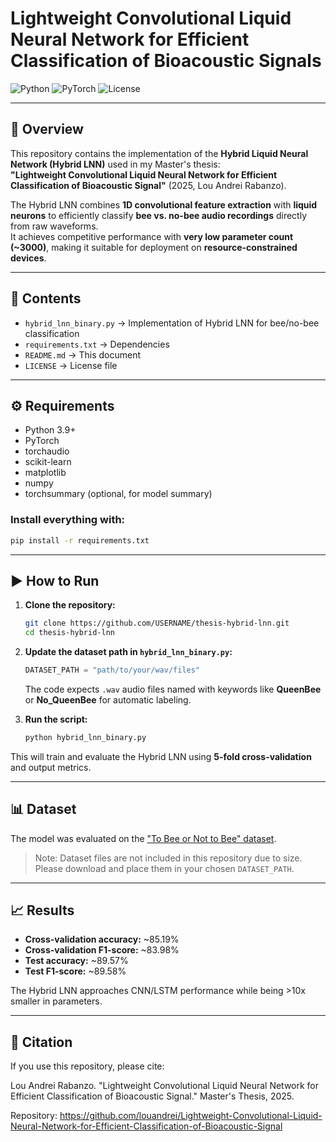 # Lightweight Convolutional Liquid Neural Network for Efficient Classification of Bioacoustic Signals

![Python](https://img.shields.io/badge/python-3.9+-blue.svg)
![PyTorch](https://img.shields.io/badge/framework-PyTorch-red)
![License](https://img.shields.io/badge/license-MIT-green.svg)

---

## 📌 Overview
This repository contains the implementation of the **Hybrid Liquid Neural Network (Hybrid LNN)** used in my Master's thesis:  
**"Lightweight Convolutional Liquid Neural Network for Efficient Classification of Bioacoustic Signal"** (2025, Lou Andrei Rabanzo).

The Hybrid LNN combines **1D convolutional feature extraction** with **liquid neurons** to efficiently classify **bee vs. no-bee audio recordings** directly from raw waveforms.  
It achieves competitive performance with **very low parameter count (~3000)**, making it suitable for deployment on **resource-constrained devices**.

---

## 📂 Contents
- `hybrid_lnn_binary.py` → Implementation of Hybrid LNN for bee/no-bee classification  
- `requirements.txt` → Dependencies  
- `README.md` → This document  
- `LICENSE` → License file  

---

## ⚙️ Requirements
- Python 3.9+
- PyTorch
- torchaudio
- scikit-learn
- matplotlib
- numpy
- torchsummary (optional, for model summary)

### Install everything with:

```bash
pip install -r requirements.txt
```
---

## ▶️ How to Run

1.  **Clone the repository:**

    ```bash
    git clone https://github.com/USERNAME/thesis-hybrid-lnn.git
    cd thesis-hybrid-lnn
    ```

2.  **Update the dataset path in `hybrid_lnn_binary.py`:**

    ```python
    DATASET_PATH = "path/to/your/wav/files"
    ```

    The code expects `.wav` audio files named with keywords like **QueenBee** or **No_QueenBee** for automatic labeling.

3.  **Run the script:**

    ```bash
    python hybrid_lnn_binary.py
    ```

This will train and evaluate the Hybrid LNN using **5-fold cross-validation** and output metrics.

---


## 📊 Dataset

The model was evaluated on the ["To Bee or Not to Bee" dataset](https://www.kaggle.com/datasets/chrisfilo/to-bee-or-no-to-bee).

> Note: Dataset files are not included in this repository due to size. Please download and place them in your chosen `DATASET_PATH`.

---

## 📈 Results

* **Cross-validation accuracy:** ~85.19%
* **Cross-validation F1-score:** ~83.98%
* **Test accuracy:** ~89.57%
* **Test F1-score:** ~89.58%

The Hybrid LNN approaches CNN/LSTM performance while being >10x smaller in parameters.

---

## 📖 Citation

If you use this repository, please cite:

Lou Andrei Rabanzo. "Lightweight Convolutional Liquid Neural Network for Efficient Classification of Bioacoustic Signal." Master's Thesis, 2025.

Repository: https://github.com/louandrei/Lightweight-Convolutional-Liquid-Neural-Network-for-Efficient-Classification-of-Bioacoustic-Signal
